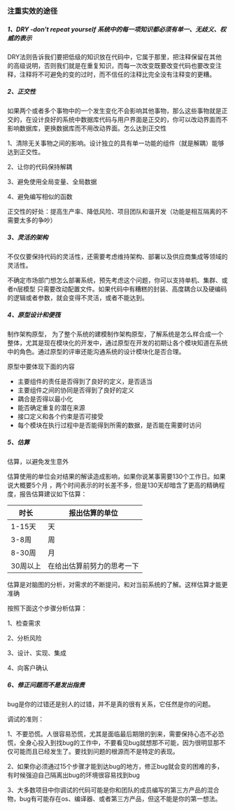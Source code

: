 ### 注重实效的途径

##### 1、DRY -don't repeat yourself  系统中的每一项知识都必须有单一、无歧义、权威的表示

DRY法则告诉我们要把低级的知识放在代码中，它属于那里，把注释保留在其他的高级说明，否则我们就是在重复知识，而每一次改变既要改变代码也要改变注释，注释将不可避免的变的过时，而不信任的注释比完全没有注释变的更糟。

##### 2、正交性

如果两个或者多个事物中的一个发生变化不会影响其他事物，那么这些事物就是正交的，在设计良好的系统中数据库代码与用户界面是正交的，你可以改动界面而不影响数据库，更换数据库而不用改动界面。怎么达到正交性

1、清除无关事物之间的影响。设计独立的具有单一功能的组件（就是解耦）能够达到正交性。

2、让你的代码保持解耦

3、避免使用全局变量、全局数据

4、避免编写相似的函数

正交性的好处：提高生产率、降低风险、项目团队和谐开发（功能是相互隔离的不需要太多的争吵）

##### 3、灵活的架构

不仅仅要保持代码的灵活性，还需要考虑维持架构、部署以及供应商集成等领域的灵活性。

不确定市场部门想怎么部署系统，预先考虑这个问题，你可以支持单机、集群、或者n层模型  只需要改动配置文件。如果代码中有糟糕的封装、高度耦合以及硬编码的逻辑或者参数，就会变得不灵活，或者不能达到。

##### 4、原型设计和便筏

制作架构原型，	为了整个系统的建模制作架构原型，了解系统是怎么样合成一个整体，尤其是现在模块化的开发中，通过原型在开发的初期让各个模块知道在系统中的角色。通过原型的评审还能沟通系统的设计模块化是否合理。

原型中要体现下面的内容

- 主要组件的责任是否得到了良好的定义，是否适当
- 主要组件之间的协同是否得到了良好的定义
- 耦合是否得以最小化
- 能否确定重复的潜在来源
- 接口定义和各个约束是否可接受
- 每个模块在执行过程中是否能得到所需的数据，是否能在需要时访问

##### 5、估算

估算，以避免发生意外

估算使用的单位会对结果的解读造成影响，如果你说某事需要130个工作日。如果说大概要5个月 ，两个时间表示的时长差不多，但是130天却暗含了更高的精确程度，报告估算建议如下估算：

| 时长     | 报出估算的单位             |
| -------- | -------------------------- |
| 1-15天   | 天                         |
| 3-8周    | 周                         |
| 8-30周   | 月                         |
| 30周以上 | 在给出估算前努力的思考一下 |

估算是对脑图的分析，对需求的不断提问，和对当前系统的了解。这样估算才能更准确

按照下面这个步骤分析估算：

1、检查需求

2、分析风险

3、设计、实现、集成  

4、向客户确认



##### 6、修正问题而不是发出指责

bug是你的过错还是别人的过错，并不是真的很有关系，它任然是你的问题。

调试的准则：

1、不要恐慌。人很容易恐慌，尤其是面临最后期限的到来，需要保持心态不必恐慌，全身心投入到找bug的工作中，不要看见bug就想那不可能，因为很明显那不仅可能而且已经发生了。要找到问题的根源而不是特定的表现。

2、如果你必须通过15个步骤才能到达bug的地方，修正bug就会变的困难的多，有时候强迫自己隔离出bug的环境很容易找到bug

3、大多数项目中你调试的代码可能是你和团队的成员编写的第三方产品的混合物，bug有可能存在os、编译器、或者第三方产品，但这不能是你的第一想法。
